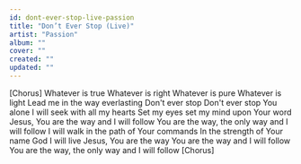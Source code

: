 ```yaml
---
id: dont-ever-stop-live-passion
title: "Don’t Ever Stop (Live)"
artist: "Passion"
album: ""
cover: ""
created: ""
updated: ""
---
```


[Chorus]
Whatever is true
Whatever is right
Whatever is pure
Whatever is light
Lead me in the way everlasting
Don't ever stop
Don't ever stop
You alone I will seek with all my hearts
Set my eyes set my mind upon Your word
Jesus, You are the way and I will follow
You are the way, the only way and I will follow
I will walk in the path of Your commands
In the strength of Your name God I will live
Jesus, You are the way
You are the way and I will follow
You are the way, the only way and I will follow
[Chorus]